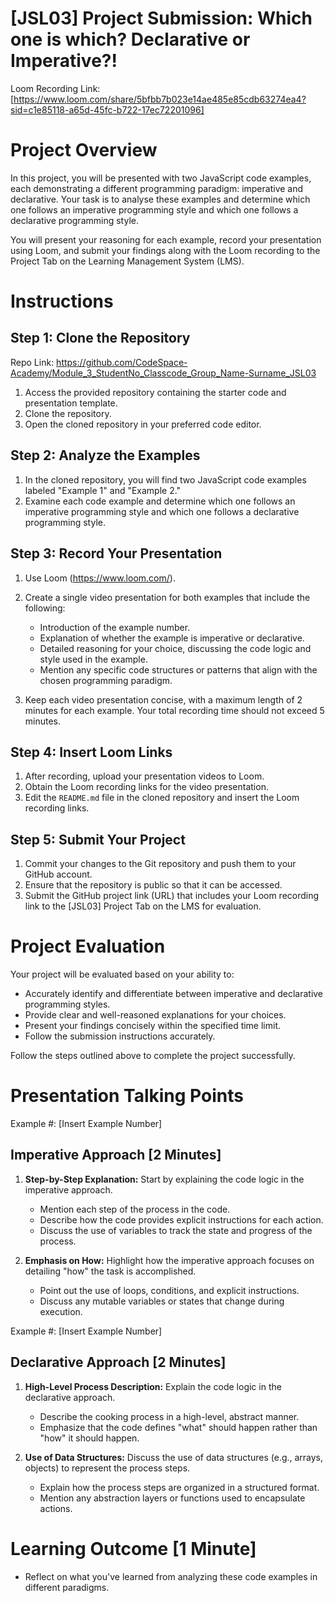 # [JSL03] Project Submission: Which one is which? Declarative or Imperative?!

Loom Recording Link: [https://www.loom.com/share/5bfbb7b023e14ae485e85cdb63274ea4?sid=c1e85118-a65d-45fc-b722-17ec72201096]

# Project Overview

In this project, you will be presented with two JavaScript code examples, each demonstrating a different programming paradigm: imperative and declarative. Your task is to analyse these examples and determine which one follows an imperative programming style and which one follows a declarative programming style. 

You will present your reasoning for each example, record your presentation using Loom, and submit your findings along with the Loom recording to the Project Tab on the Learning Management System (LMS).

# Instructions

## Step 1: Clone the Repository

Repo Link: https://github.com/CodeSpace-Academy/Module_3_StudentNo_Classcode_Group_Name-Surname_JSL03

1. Access the provided repository containing the starter code and presentation template.
2. Clone the repository.
3. Open the cloned repository in your preferred code editor.

## Step 2: Analyze the Examples

1. In the cloned repository, you will find two JavaScript code examples labeled "Example 1" and "Example 2."
2. Examine each code example and determine which one follows an imperative programming style and which one follows a declarative programming style.

## Step 3: Record Your Presentation

1. Use Loom (https://www.loom.com/).
2. Create a single video presentation for both examples that include the following:

   - Introduction of the example number.
   - Explanation of whether the example is imperative or declarative.
   - Detailed reasoning for your choice, discussing the code logic and style used in the example.
   - Mention any specific code structures or patterns that align with the chosen programming paradigm.
   
3. Keep each video presentation concise, with a maximum length of 2 minutes for each example. Your total recording time should not exceed 5 minutes.

## Step 4: Insert Loom Links

1. After recording, upload your presentation videos to Loom.
2. Obtain the Loom recording links for the video presentation.
3. Edit the `README.md` file in the cloned repository and insert the Loom recording links.
   
## Step 5: Submit Your Project
1. Commit your changes to the Git repository and push them to your GitHub account.
2. Ensure that the repository is public so that it can be accessed.
3. Submit the GitHub project link (URL) that includes your Loom recording link to the [JSL03] Project Tab on the LMS for evaluation.

# Project Evaluation

Your project will be evaluated based on your ability to:

- Accurately identify and differentiate between imperative and declarative programming styles.
- Provide clear and well-reasoned explanations for your choices.
- Present your findings concisely within the specified time limit.
- Follow the submission instructions accurately.

Follow the steps outlined above to complete the project successfully.

# Presentation Talking Points

Example #: [Insert Example Number]

## Imperative Approach [2 Minutes]
1. **Step-by-Step Explanation:** Start by explaining the code logic in the imperative approach.
   - Mention each step of the process in the code.
   - Describe how the code provides explicit instructions for each action.
   - Discuss the use of variables to track the state and progress of the process.

2. **Emphasis on How:** Highlight how the imperative approach focuses on detailing "how" the task is accomplished.
   - Point out the use of loops, conditions, and explicit instructions.
   - Discuss any mutable variables or states that change during execution.


Example #: [Insert Example Number]

## Declarative Approach [2 Minutes]
1. **High-Level Process Description:** Explain the code logic in the declarative approach.
   - Describe the cooking process in a high-level, abstract manner.
   - Emphasize that the code defines "what" should happen rather than "how" it should happen.

2. **Use of Data Structures:** Discuss the use of data structures (e.g., arrays, objects) to represent the process steps.
   - Explain how the process steps are organized in a structured format.
   - Mention any abstraction layers or functions used to encapsulate actions.

# Learning Outcome [1 Minute]
- Reflect on what you've learned from analyzing these code examples in different paradigms.

